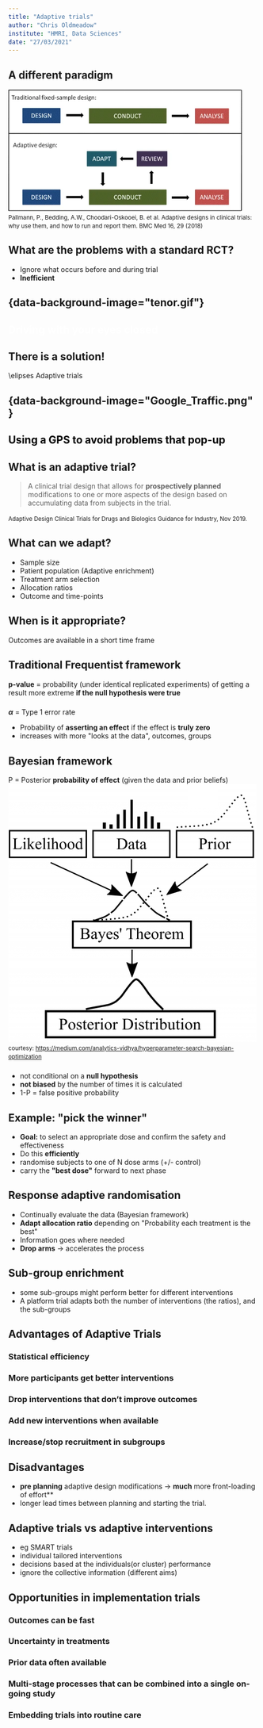```yaml
---
title: "Adaptive trials"
author: "Chris Oldmeadow"
institute: "HMRI, Data Sciences"
date: "27/03/2021"
---
```


## A different paradigm

![](adaptive_vs_traditional.webp)
<small>Pallmann, P., Bedding, A.W., Choodari-Oskooei, B. et al. Adaptive designs in clinical trials: why use them, and how to run and report them. BMC Med 16, 29 (2018)</small>


<link href="https://use.fontawesome.com/releases/v5.6.1/css/all.css"
rel="stylesheet"  type='text/css' >





## What are the problems with a standard RCT?

- Ignore what occurs before and during trial
- **Inefficient**


## {data-background-image="tenor.gif"}

 <h2 style="color:white"> Driving with your eyes closed </h2>

## There is a solution!

\elipses Adaptive trials

## {data-background-image="Google_Traffic.png" }

 <h2 style="color:black"> Using a GPS to avoid problems that pop-up</h2>

## What is an adaptive trial?

 
> A clinical trial design that
> allows for **prospectively planned** modifications to one or more aspects of the design based on
> accumulating data from subjects in the trial.

<small> 
 Adaptive Design Clinical Trials for Drugs and Biologics Guidance for Industry, Nov 2019.
</small>


## What can we adapt? 

- Sample size
- Patient population (Adaptive enrichment)
- Treatment arm selection
- Allocation ratios
- Outcome and time-points

## When is it appropriate?

Outcomes are available in a short time frame

## Traditional Frequentist framework

**p-value** = probability (under identical replicated experiments)
  of getting a result more extreme **if the null hypothesis were true**

### 

**$\alpha$** = Type 1 error rate

  + Probability of **asserting an effect** if the effect is **truly zero**
  + increases with more "looks at the data", outcomes, groups
  
## Bayesian framework

 P = Posterior **probability of effect** (given the data and prior beliefs)
![](bayes.png)
<small>courtesy: https://medium.com/analytics-vidhya/hyperparameter-search-bayesian-optimization </small>

###

- not conditional on a **null hypothesis**
- **not biased** by the number of times it is calculated 
- 1-P = false positive probability

## Example: "pick the winner"

- **Goal:** to select an appropriate dose and confirm the safety and effectiveness
- Do this **efficiently**
- randomise subjects to one of N dose arms (+/- control)
- carry the **"best dose"** forward to next phase

## Response adaptive randomisation

- Continually evaluate the data (Bayesian framework)
- **Adapt allocation ratio** depending on "Probability each treatment is the best"
- Information goes where needed
- **Drop arms** -> accelerates the process



## Sub-group enrichment

* some sub-groups might perform better for different
  interventions
*  A platform trial adapts both the number of interventions (the ratios), and
  the sub-groups

## Advantages of Adaptive Trials

### Statistical efficiency

### More participants get better interventions

### Drop interventions that don’t improve outcomes

### Add new interventions when available

### Increase/stop recruitment in subgroups



## Disadvantages

- **pre planning** adaptive design modifications -> **much** more front-loading of effort**
- longer lead times between planning and starting the trial.


## Adaptive trials vs adaptive interventions

- eg SMART trials
- individual tailored interventions
- decisions based at the individuals(or cluster)  performance
- ignore the collective information (different aims)




## Opportunities in implementation trials


### Outcomes can be fast


### Uncertainty in treatments




### Prior data often available


### Multi-stage processes that can be combined into a single on-going study


### Embedding trials into routine care





